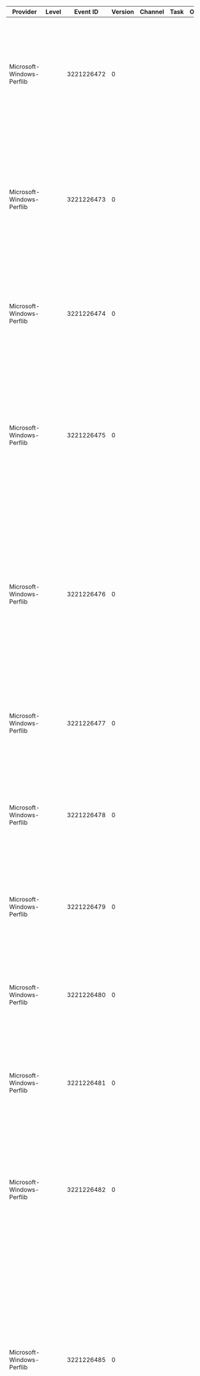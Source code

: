 Provider                   |  Level  |  Event ID    |  Version  |  Channel  |  Task  |  Opcode  |  Keyword  |  Message
---------------------------|---------|--------------|-----------|-----------|--------|----------|-----------|----------------------------------------------------------------------------------------------------------------------------------------------------------------------------------------------------------------------------------------------------------------------------------------------------------------------------------------------------------------------------------------------------------------------------------------------------------------------------------------------------------------------------------------------------------------------------
Microsoft-Windows-Perflib  |         |  3221226472  |  0        |           |        |          |           |  Access to performance data was denied to {param1} as attempted from {param2}. {param1} is the value from GetUserName(); which is the user account that the thread runs. {param2} is the value from GetModuleFileName(); which is the binary module name that issues the query.
Microsoft-Windows-Perflib  |         |  3221226473  |  0        |           |        |          |           |  The buffer size returned by a collect procedure in Extensible Counter DLL "{param1}" for the "{param2}" service was larger than the space available. The performance data returned by the counter DLL will not be returned in the Perf Data Block. The first four bytes (DWORD) of the Data section contains the returned buffer size.
Microsoft-Windows-Perflib  |         |  3221226474  |  0        |           |        |          |           |  A Guard Page was modified by a collect procedure in Extensible Counter DLL "{param1}" for the "{param2}" service. The performance data returned by the counter DLL will not be returned in the Perf Data Block.
Microsoft-Windows-Perflib  |         |  3221226475  |  0        |           |        |          |           |  The object length of an object returned by Extensible Counter DLL "{param1}" for the "{param2}" service was not correct. The sum of the object lengths returned did not match the size of the buffer returned.  The performance data returned by the counter DLL will not be returned in the Perf Data Block. The first four bytes (DWORD) of the Data section contains the count of objects.
Microsoft-Windows-Perflib  |         |  3221226476  |  0        |           |        |          |           |  The instance length of an object returned by Extensible Counter DLL "{param1}" for the "{param2}" service was not correct. The sum of the instance lengths plus the object definition structures did not match the size of the object. The performance data returned by the counter DLL will not be returned in the Perf Data Block. The first four bytes (DWORD) of the Data section contains the object title index of the bad object.
Microsoft-Windows-Perflib  |         |  3221226477  |  0        |           |        |          |           |  Unable to locate the open procedure "{param1}" in DLL "{param2}" for the "{param3}" service. Performance data for this service will not be available. The first four bytes (DWORD) of the Data section contains the error code.
Microsoft-Windows-Perflib  |         |  3221226478  |  0        |           |        |          |           |  Unable to locate the collect procedure "{param1}" in DLL "{param2}" for the "{param3}" service. Performance data for this service will not be available. The first four bytes (DWORD) of the Data section contains the error code.
Microsoft-Windows-Perflib  |         |  3221226479  |  0        |           |        |          |           |  Unable to locate the close procedure "{param1}" in DLL "{param2}" for the "{param3}" service. Performance data for this service will not be available. The first four bytes (DWORD) of the Data section contains the error code.
Microsoft-Windows-Perflib  |         |  3221226480  |  0        |           |        |          |           |  The Open Procedure for service "{param1}" in DLL "{param2}" failed. Performance data for this service will not be available. The first four bytes (DWORD) of the Data section contains the error code.
Microsoft-Windows-Perflib  |         |  3221226481  |  0        |           |        |          |           |  The Open Procedure for service "{param1}" in DLL "{param2}" generated an exception. Performance data for this service will not be available. The first four bytes (DWORD) of the Data section contains the exception code.
Microsoft-Windows-Perflib  |         |  3221226482  |  0        |           |        |          |           |  The Collect Procedure for the "{param1}" service in DLL "{param2}" generated an exception or returned an invalid status. The performance data returned by the counter DLL will not be returned in the Perf Data Block. The first four bytes (DWORD) of the Data section contains the exception code or status code.
Microsoft-Windows-Perflib  |         |  3221226485  |  0        |           |        |          |           |  The collect procedure in Extensible Counter DLL "{param1}" for the "{param2}" service returned a buffer that was larger than the space allocated and may have corrupted the application's heap. This DLL should be disabled or removed from the system until the problem has been corrected to prevent further corruption. The application accessing this performance data should be restarted. The performance data returned by the counter DLL will not be returned in the Perf Data Block. The first four bytes (DWORD) of the Data section contains the overflow size.
Microsoft-Windows-Perflib  |         |  3221226487  |  0        |           |        |          |           |  The performance data collection function "{param1}" in the "{param2}" library did not complete in the allowed time. There may be a problem with this extensible counter; the service from which the counter is collecting data; or the system may have been very busy when this call was attempted.
Microsoft-Windows-Perflib  |         |  2147484664  |  0        |           |        |          |           |  The data buffer created for the "{param1}" service in the "{param2}" library is not aligned on an 8-byte boundary. This may cause problems for applications that are trying to read the performance data buffer. Contact the manufacturer of this library or service to have this problem corrected or to get a newer version of this library.
Microsoft-Windows-Perflib  |         |  3221226489  |  0        |           |        |          |           |  Disabled performance counter data collection from the "{param1}" service because the performance counter library for that service has generated one or more errors. The errors that forced this action have been written to the application event log. Correct the errors before enabling the performance counters for this service.
Microsoft-Windows-Perflib  |         |  3221226490  |  0        |           |        |          |           |  Disabled performance counter data collection for this session from the "{param1}" service because the performance counter library for that service has generated one or more errors. The errors that forced this action have been written to the application event log.
Microsoft-Windows-Perflib  |         |  3221226491  |  0        |           |        |          |           |  A definition field in an object returned by Extensible Counter DLL "{param1}" for the "{param2}" service was not correct. The sum of the definitions block lengths in the object definition structures did not match the size specified in the object definition header. The performance data returned by this counter DLL will not be returned in the Perf Data Block. The first four bytes (DWORD) of the Data section contains the object title index of the unsupported object.
Microsoft-Windows-Perflib  |         |  3221226492  |  0        |           |        |          |           |  The required buffer size is greater than the buffer size passed to the collect function of the "{param1}" Extensible Counter DLL for the "{param2}" service. The first four bytes (DWORD) of the Data section contains the given buffer size and the second four bytes (DWORD) contains the required size.
Microsoft-Windows-Perflib  |         |  3221226493  |  0        |           |        |          |           |  Windows cannot open the 32-bit extensible counter DLL {param1} in a 64-bit environment. Contact the file vendor to obtain a 64-bit version. Alternatively; you can open the 32-bit extensible counter DLL by using the 32-bit version of Performance Monitor. To use this tool; open the Windows folder; open the Syswow64 folder; and then start Perfmon.exe.
Microsoft-Windows-Perflib  |         |  3221226494  |  0        |           |        |          |           |  Windows cannot open the 64-bit extensible counter DLL {param1} in a 32-bit environment. Contact the file vendor to obtain a 32-bit version. Alternatively if you are running a 64-bit native environment; you can open the 64-bit extensible counter DLL by using the 64-bit version of Performance Monitor. To use this tool; open the Windows folder; open the System32 folder; and then start Perfmon.exe.
Microsoft-Windows-Perflib  |         |  3221226495  |  0        |           |        |          |           |  Windows cannot load the extensible counter DLL {param1}. The first four bytes (DWORD) of the Data section contains the Windows error code.
Microsoft-Windows-Perflib  |         |  2147485648  |  0        |           |        |          |           |  The returned pointer did not match the buffer length returned by the Collect procedure for the "{param1}" service in Extensible Counter DLL "{param2}". The length will be adjusted to match the buffer length and the performance data will appear in the Perf Data Block. The first four bytes (DWORD) of the Data section contains the returned length and the second four bytes (DWORD) the new length.
Microsoft-Windows-Perflib  |         |  2147485649  |  0        |           |        |          |           |  The "{param1}" service does not have a Performance subkey or the key could not be opened. No performance counters will be collected for this service. The Win32 error code is returned in the first DWORD in the attached data in the data section.
Microsoft-Windows-Perflib  |         |  2147485650  |  0        |           |        |          |           |  The open procedure for service "{param1}" in DLL "{param2}" did not complete in the allowed time. There may be a problem with this extensible counter; the service from which the counter is collecting data; or the system may have been very busy when this call was attempted.
Microsoft-Windows-Perflib  |         |  2147485651  |  0        |           |        |          |           |  The configuration information of the performance library "{param1}" for the "{param2}" service does not match the trusted performance library information stored in the registry. The functions in this library will not be treated as trusted.
Microsoft-Windows-Perflib  |         |  3221228474  |  0        |           |        |          |           |
Microsoft-Windows-Perflib  |         |  3221228475  |  0        |           |        |          |           |  Unable to find the {param1} Procedure name in the registry for service "{param2}". Check the application event log to make sure there were no problems encountered during installation of the "{param2}" service and reinstall its performance counter DLL.
Microsoft-Windows-Perflib  |         |  3221228476  |  0        |           |        |          |           |  Unable to find valid registry value "{param1}" in the registry for service "{param2}". Check the application event log to make sure there were no problems encountered during installation of the "{param2}" service and reinstall its performance counter DLL.